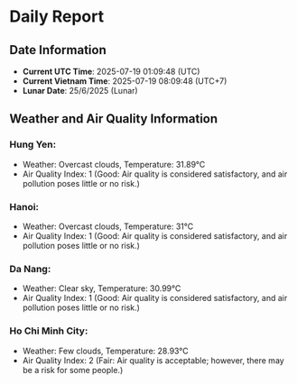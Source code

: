 # Daily Report
## Date Information
- **Current UTC Time**: 2025-07-19 01:09:48 (UTC)
- **Current Vietnam Time**: 2025-07-19 08:09:48 (UTC+7)
- **Lunar Date**: 25/6/2025 (Lunar)

## Weather and Air Quality Information

### Hung Yen:
- Weather: Overcast clouds, Temperature: 31.89°C
- Air Quality Index: 1 (Good: Air quality is considered satisfactory, and air pollution poses little or no risk.)

### Hanoi:
- Weather: Overcast clouds, Temperature: 31°C
- Air Quality Index: 1 (Good: Air quality is considered satisfactory, and air pollution poses little or no risk.)

### Da Nang:
- Weather: Clear sky, Temperature: 30.99°C
- Air Quality Index: 1 (Good: Air quality is considered satisfactory, and air pollution poses little or no risk.)

### Ho Chi Minh City:
- Weather: Few clouds, Temperature: 28.93°C
- Air Quality Index: 2 (Fair: Air quality is acceptable; however, there may be a risk for some people.)
